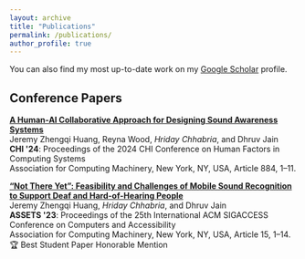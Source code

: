 ```yaml
---
layout: archive
title: "Publications"
permalink: /publications/
author_profile: true
---
```


You can also find my most up-to-date work on my [Google Scholar](https://scholar.google.com/citations?user=kT1Wm7oAAAAJ&hl=en) profile.

## Conference Papers
[**A Human-AI Collaborative Approach for Designing Sound Awareness Systems**](../publication/2024-chi-human-ai-sound-awareness)<br/>
Jeremy Zhengqi Huang, Reyna Wood, *Hriday Chhabria*, and Dhruv Jain<br/>
**CHI '24**: Proceedings of the 2024 CHI Conference on Human Factors in Computing Systems<br/>
Association for Computing Machinery, New York, NY, USA, Article 884, 1–11.

[**“Not There Yet”: Feasibility and Challenges of Mobile Sound Recognition to Support Deaf and Hard-of-Hearing People**](../publication/2023-assets-not-there-yet)<br/>
Jeremy Zhengqi Huang, *Hriday Chhabria*, and Dhruv Jain<br/>
**ASSETS '23**: Proceedings of the 25th International ACM SIGACCESS Conference on Computers and Accessibility<br/>
Association for Computing Machinery, New York, NY, USA, Article 15, 1–14.<br/>
🏆 Best Student Paper Honorable Mention
